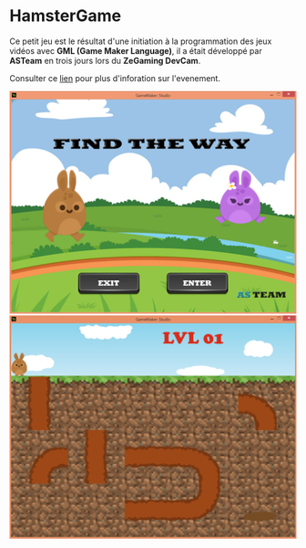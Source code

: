 # HamsterGame

Ce petit jeu est le résultat d'une initiation à la programmation des jeux vidéos avec **GML (Game Maker Language)**,
il a était développé par **ASTeam** en trois jours lors du **ZeGaming DevCam**.

Consulter ce [lien](https://www.youtube.com/watch?v=uJ9zYh0P55I&ab_channel=Zegamingteam) pour plus d'inforation sur l'evenement.

![ScreenShot](screenshot_1.png)
![ScreenShot](screenshot_2.png)
